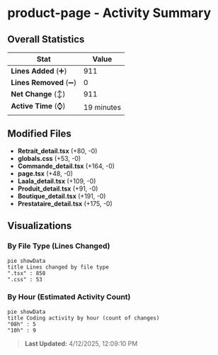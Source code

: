 # product-page - Activity Summary 

## Overall Statistics

| Stat                   | Value                                                             |
| ---------------------- | ----------------------------------------------------------------- |
| **Lines Added** (➕)   | 911                                          |
| **Lines Removed** (➖) | 0                                        |
| **Net Change** (↕)    | 911                |
| **Active Time** (⌚)   | 19 minutes |


## Modified Files
- **Retrait_detail.tsx** (+80, -0)
- **globals.css** (+53, -0)
- **Commande_detail.tsx** (+164, -0)
- **page.tsx** (+48, -0)
- **Laala_detail.tsx** (+109, -0)
- **Produit_detail.tsx** (+91, -0)
- **Boutique_detail.tsx** (+191, -0)
- **Prestataire_detail.tsx** (+175, -0)

## Visualizations

### By File Type (Lines Changed)

```mermaid
pie showData
title Lines changed by file type
".tsx" : 858
".css" : 53
```

### By Hour (Estimated Activity Count)

```mermaid
pie showData
title Coding activity by hour (count of changes)
"08h" : 5
"10h" : 9
```


> **Last Updated:** 4/12/2025, 12:09:10 PM